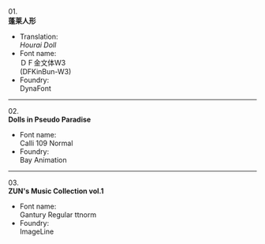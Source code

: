 01\.  
**蓬莱人形**
  - Translation:  
*Hourai Doll*
  - Font name:  
ＤＦ金文体W3  
(DFKinBun-W3)
  - Foundry:  
DynaFont

---

02\.  
**Dolls in Pseudo Paradise**
  - Font name:  
Calli 109 Normal
  - Foundry:  
Bay Animation

---

03\.  
**ZUN's Music Collection vol.1**
  - Font name:  
Gantury Regular ttnorm
  - Foundry:  
ImageLine
